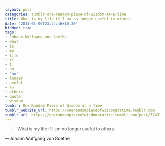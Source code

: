 ```yaml
---
layout: post
categories: tumblr one-random-piece-of-wisdom-at-a-time
title: What is my life if I am no longer useful to others.
date: '2014-01-06T23:43:46+10:30'
hidden: true
tags:
- Johann-Wolfgang-von-Goethe
- what
- is
- my
- life
- if
- i
- am
- 'no'
- longer
- useful
- to
- others
- quote
- wisdom
tumblr: One Random Piece of Wisdom at a Time
tumblr_website_url: https://onerandompieceofwisdomatatime.tumblr.com
tumblr_url: https://onerandompieceofwisdomatatime.tumblr.com/post/72437281677/what-is-my-life-if-i-am-no-longer-useful-to
---
```

> What is my life if I am no longer useful to others.

—Johann Wolfgang von Goethe
